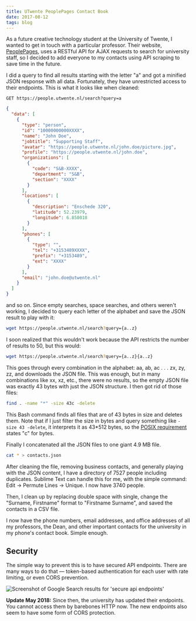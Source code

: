 ```yaml
---
title: UTwente PeoplePages Contact Book
date: 2017-08-12
tags: blog
---
```


As a future creative technology student at the University of Twente, I wanted to get in touch with a particular professor. Their website, [PeoplePages](https://people.utwente.nl/), uses a RESTful API for AJAX requests to search for university staff, so I decided to add everyone to my contacts using API scraping to save time in the future.

<!--more-->

I did a query to find all results starting with the letter "a" and got a minified JSON response with all data. Fortunately, they have unrestricted access to their endpoints. This is what it looks like when cleaned: 

```
GET https://people.utwente.nl/search?query=a
```

```json
{
  "data": [
    {
      "type": "person",
      "id": "10000000000XXXX",
      "name": "John Doe",
      "jobtitle": "Supporting Staff",
      "avatar": "https://people.utwente.nl/john.doe/picture.jpg",
      "profile": "https://people.utwente.nl/john.doe",
      "organizations": [
        {
          "code": "S&B-XXXX",
          "department": "S&B",
          "section": "XXXX"
        }
      ],
      "locations": [
        {
          "description": "Enschede 320",
          "latitude": 52.23979,
          "longitude": 6.850018
        }
      ],
      "phones": [
        {
          "type": "",
          "tel": "+3153489XXXX",
          "prefix": "+3153489",
          "ext": "XXXX"
        }
      ],
      "email": "john.doe@utwente.nl"
    }
  ]
}
```

and so on. Since empty searches, space searches, and others weren't working, I decided to query each letter of the alphabet and save the JSON result to play with it: 

```bash
wget https://people.utwente.nl/search?query={a..z}
```

I soon realized that this wouldn't work because the API restricts the number of results to 50, but this would: 

```sh
wget https://people.utwente.nl/search?query={a..z}{a..z}
```

This goes through every combination in the alphabet: aa, ab, ac . . . zx, zy, zz, and downloads the JSON file. This was enough, but in many combinations like xx, xz, etc., there were no results, so the empty JSON file was exactly 43 bytes with just the JSON structure. I then got rid of those files: 

```sh
find . -name "*" -size 43c -delete
```

This Bash command finds all files that are of 43 bytes in size and deletes them. Note that if I just filter the size in bytes and query something like `-size 43 -delete`, it interprets it as 43*512 bytes, so the [POSIX requirement](https://superuser.com/a/644274) states "c" for bytes.

Finally I concatenated all the JSON files to one giant 4.9 MB file.

```sh
cat * > contacts.json
```

After cleaning the file, removing business contacts, and generally playing with the JSON content, I have a directory of 7527 people including duplicates. Sublime Text can handle this for me, with the simple command: Edit -> Permute Lines -> Unique. I now have 3740 people.

Then, I clean up by replacing double space with single, change the "Surname, Firstname" format to "Firstname Surname", and saved the contacts in a CSV file.

I now have the phone numbers, email addresses, and office addresses of all my professors, the Dean, and other important contacts for the university in my phone's contact book. Simple enough.

## Security

The simple way to prevent this is to have secured API endpoints. There are many ways to do that — token-based authentication for each user with rate limiting, or even CORS prevention.

<div class="image"><img alt="Screenshot of Google Search results for 'secure api endpoints'" src="/images/blog/secure-endpoints_ddwwmr.png"></div>

**Update May 2018:** Since then, the university has updated their endpoints. You cannot access them by barebones HTTP now. The new endpoints also seem to have some form of CORS protection.
